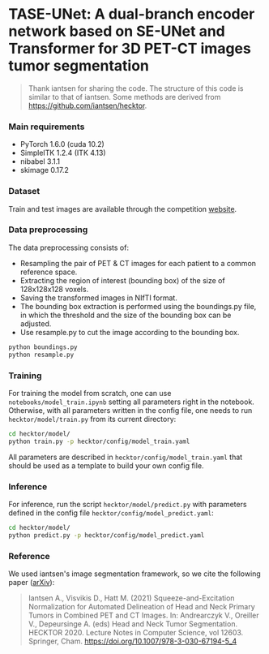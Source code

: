 # TASE-UNet: A dual-branch encoder network based on SE-UNet and Transformer for 3D PET-CT images tumor segmentation


> Thank iantsen for sharing the code. The structure of this code is similar to that of iantsen. 
> Some methods are derived from https://github.com/iantsen/hecktor.


### Main requirements
- PyTorch 1.6.0 (cuda 10.2)
- SimpleITK 1.2.4 (ITK 4.13)
- nibabel 3.1.1
- skimage 0.17.2

### Dataset
Train and test images are available through the competition [website]( https://hecktor.grand-challenge.org/). 
     

### Data preprocessing
The data preprocessing consists of:
- Resampling the pair of PET & CT images for each patient to a common reference space.
- Extracting the region of interest (bounding box) of the size of 128x128x128 voxels. 
- Saving the transformed images in NIfTI format.
- The bounding box extraction is performed using the boundings.py file, in which the threshold and the size of the bounding box can be adjusted. 
- Use resample.py to cut the image according to the bounding box.
```sh
python boundings.py
python resample.py
```
### Training
For training the model from scratch, one can use `notebooks/model_train.ipynb` setting all parameters right in the notebook. Otherwise, with all parameters written in the config file, one needs to run `hecktor/model/train.py` from its current directory:
```sh
cd hecktor/model/
python train.py -p hecktor/config/model_train.yaml
```
All parameters are described in `hecktor/config/model_train.yaml` that should be used as a template to build your own config file.

### Inference
For inference, run the script `hecktor/model/predict.py` with parameters defined in the config file `hecktor/config/model_predict.yaml`:
```sh
cd hecktor/model/
python predict.py -p hecktor/config/model_predict.yaml
```


### Reference
We used iantsen's image segmentation framework, so we cite the following paper ([arXiv](https://arxiv.org/abs/2102.10446)):
> Iantsen A., Visvikis D., Hatt M. (2021) Squeeze-and-Excitation Normalization for Automated Delineation of Head and Neck Primary Tumors in Combined PET and CT Images. In: Andrearczyk V., Oreiller V., Depeursinge A. (eds) Head and Neck Tumor Segmentation. HECKTOR 2020. Lecture Notes in Computer Science, vol 12603. Springer, Cham. https://doi.org/10.1007/978-3-030-67194-5_4
